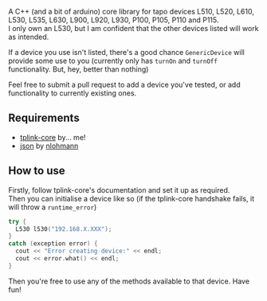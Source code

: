 A C++ (and a bit of arduino) core library for tapo devices L510, L520, L610, L530, L535, L630, L900, L920, L930, P100, P105, P110 and P115.\
I only own an L530, but I am confident that the other devices listed will work as intended.

If a device you use isn't listed, there's a good chance `GenericDevice` will provide some use to you (currently only has `turnOn` and `turnOff` functionality. But, hey, better than nothing)

Feel free to submit a pull request to add a device you've tested, or add functionality to currently existing ones.

## Requirements 
- [tplink-core](https://github.com/KiwiHour/tplink-core) by... me!
- [json](https://github.com/nlohmann/json) by [nlohmann](https://github.com/nlohmann)

## How to use
Firstly, follow tplink-core's documentation and set it up as required.\
Then you can initialise a device like so (if the tplink-core handshake fails, it will throw a `runtime_error`)
```cpp
try {
  L530 l530("192.168.X.XXX");
}
catch (exception error) {
  cout << "Error creating device:" << endl;
  cout << error.what() << endl;
}
```

Then you're free to use any of the methods available to that device. Have fun!
